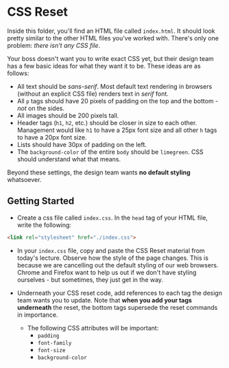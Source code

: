 # CSS Reset

Inside this folder, you'll find an HTML file called `index.html`. It should look pretty similar to the other HTML files you've worked with. There's only one problem: _there isn't any CSS file_.

Your boss doesn't want you to write exact CSS yet, but their design team has a few basic ideas for what they want it to be. These ideas are as follows:

- All text should be _sans-serif_. Most default text rendering in browsers (without an explicit CSS file) renders text in _serif_ font.
- All `p` tags should have 20 pixels of padding on the top and the bottom - _not_ on the sides.
- All images should be 200 pixels tall.
- Header tags (`h1`, `h2`, etc.) should be closer in size to each other. Management would like `h1` to have a 25px font size and all other `h` tags to have a 20px font size.
- Lists should have 30px of padding on the left.
- The `background-color` of the entire `body` should be `limegreen`. CSS should understand what that means.

Beyond these settings, the design team wants **no default styling** whatsoever.

## Getting Started

- Create a css file called `index.css`. In the `head` tag of your HTML file, write the following:

```html
<link rel="stylesheet" href="./index.css">
```

- In your `index.css` file, copy and paste the CSS Reset material from today's lecture. Observe how the style of the page changes. This is because we are cancelling out the default styling of our web browsers. Chrome and Firefox want to help us out if we don't have styling ourselves - but sometimes, they just get in the way.

- Underneath your CSS reset code, add references to each tag the design team wants you to update. Note that **when you add your tags underneath** the reset, the bottom tags supersede the reset commands in importance.
  - The following CSS attributes will be important:
    - `padding`
    - `font-family`
    - `font-size`
    - `background-color`
